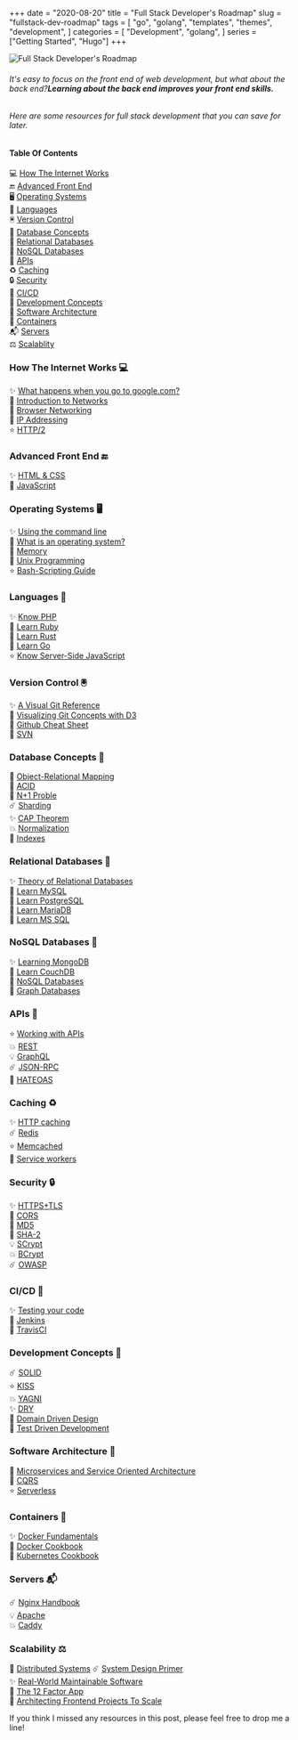 +++
date = "2020-08-20"
title = "Full Stack Developer's Roadmap"
slug = "fullstack-dev-roadmap"
tags = [
    "go",
    "golang",
    "templates",
    "themes",
    "development",
]
categories = [
    "Development",
    "golang",
]
series = ["Getting Started", "Hugo"]
+++

![Full Stack Developer's Roadmap](https://res.cloudinary.com/practicaldev/image/fetch/s--yZ-A1RXK--/c_imagga_scale,f_auto,fl_progressive,h_420,q_auto,w_1000/https://dev-to-uploads.s3.amazonaws.com/i/s7cj5qsge61za29lvn4s.jpg)

###### It's easy to focus on the front end of web development, but what about the back end?**Learning about the back end improves your front end skills.**
###### Here are some resources for full stack development that you can save for later.
#### Table Of Contents

💻 [How The Internet Works](https://sohailsami.netlify.app/posts/fullstack-dev-roadmap#how)  
🔚 [Advanced Front End](https://sohailsami.netlify.app/posts/fullstack-dev-roadmap#front)  
🖥 [Operating Systems](https://sohailsami.netlify.app/posts/fullstack-dev-roadmap#OS)  
📕 [Languages](https://sohailsami.netlify.app/posts/fullstack-dev-roadmap#lang)  
🖲 [Version Control](https://sohailsami.netlify.app/posts/fullstack-dev-roadmap#vc)  
📓 [Database Concepts](https://sohailsami.netlify.app/posts/fullstack-dev-roadmap#dc)  
📔 [Relational Databases](https://sohailsami.netlify.app/posts/fullstack-dev-roadmap#rd)  
📗 [NoSQL Databases](https://sohailsami.netlify.app/posts/fullstack-dev-roadmap#nd)  
📨 [APIs](https://sohailsami.netlify.app/posts/fullstack-dev-roadmap#api)  
♻️ [Caching](https://sohailsami.netlify.app/posts/fullstack-dev-roadmap#caching)  
🔒 [Security](https://sohailsami.netlify.app/posts/fullstack-dev-roadmap#sec)  
🧪 [CI/CD](https://sohailsami.netlify.app/posts/fullstack-dev-roadmap#ci)  
📙 [Development Concepts](https://sohailsami.netlify.app/posts/fullstack-dev-roadmap#dev)  
🏯 [Software Architecture](https://sohailsami.netlify.app/posts/fullstack-dev-roadmap#sa)  
🧊 [Containers](https://sohailsami.netlify.app/posts/fullstack-dev-roadmap#cont)  
📬 [Servers](https://sohailsami.netlify.app/posts/fullstack-dev-roadmap#serv)  
⚖️ [Scalablity](https://sohailsami.netlify.app/posts/fullstack-dev-roadmap#scal)  

### How The Internet Works 💻
✨ [What happens when you go to google.com?](https://github.com/alex/what-happens-when)  
🎉 [Introduction to Networks](https://ocw.mit.edu/courses/electrical-engineering-and-computer-science/6-02-introduction-to-eecs-ii-digital-communication-systems-fall-2012/readings/)  
💫 [Browser Networking](https://hpbn.co/)  
🎊 [IP Addressing](https://pages.di.unipi.it/ricci/501302.pdf)  
⭐️ [HTTP/2](https://daniel.haxx.se/http2/)  

### Advanced Front End 🔚
✨ [HTML & CSS](https://learn.shayhowe.com/advanced-html-css/)  
💫 [JavaScript](https://github.com/getify/You-Dont-Know-JS)  

### Operating Systems 🖥
✨ [Using the command line](https://launchschool.com/books/command_line)  
🎉 [What is an operating system?](http://markburgess.org/os/os.pdf)  
💫 [Memory](https://www.akkadia.org/drepper/cpumemory.pdf)  
🎊 [Unix Programming](http://catb.org/esr/writings/taoup/html/)  
⭐️ [Bash-Scripting Guide](https://tldp.org/LDP/abs/html/)  

### Languages 📕
✨ [Know PHP](https://en.wikibooks.org/wiki/PHP_Programming)  
🎉 [Learn Ruby](https://www.rubyguides.com/ruby-tutorial/)  
💫 [Learn Rust](https://doc.rust-lang.org/stable/rust-by-example/)  
🎊 [Learn Go](https://gobyexample.com/)  
⭐️ [Know Server-Side JavaScript](https://github.com/maxogden/art-of-node)  

### Version Control 🖲
✨ [A Visual Git Reference](https://marklodato.github.io/visual-git-guide/index-en.html)  
🎉 [Visualizing Git Concepts with D3](https://onlywei.github.io/explain-git-with-d3/#)  
💫 [Github Cheat Sheet](https://github.com/tiimgreen/github-cheat-sheet)  
🎊 [SVN](https://dev.to/rajbdilip/quick-svn-guide-for-git-users-svn-the-git-way-26al)  

### Database Concepts 📓
🌟 [Object-Relational Mapping](https://dev.to/nielsenjared/what-is-object-relational-mapping-how-to-roll-your-own-javascript-orm-4ni3)  
🎉 [ACID](https://neo4j.com/blog/acid-vs-base-consistency-models-explained/)  
💫 [N+1 Proble](https://medium.com/@bretdoucette/n-1-queries-and-how-to-avoid-them-a12f02345be5)  
☄️ [Sharding](https://www.digitalocean.com/community/tutorials/understanding-database-sharding)  
✨ [CAP Theorem](http://www.julianbrowne.com/article/brewers-cap-theorem)  
💥 [Normalization](https://dev.to/nexttech/database-normalization-explained-5b1a)  
🌟 [Indexes](https://dev.to/helenanders26/sql-series-speed-up-your-queries-with-indexes-3c83)  

### Relational Databases 📔
✨ [Theory of Relational Databases](https://web.cecs.pdx.edu/~maier/TheoryBook/TRD.html)  
🎉 [Learn MySQL](https://www.techotopia.com/index.php/MySQL_Essentials)  
💫 [Learn PostgreSQL](https://www.syncfusion.com/ebooks/postgres)  
🎊 [Learn MariaDB](https://www.tutorialspoint.com/mariadb/index.htm)  
🌟 [Learn MS SQL](https://www.tutorialspoint.com/ms_sql_server/index.htm)  

### NoSQL Databases 📗
✨ [Learning MongoDB](https://github.com/evanlucas/learnyoumongo)  
🎉 [Learn CouchDB](http://guide.couchdb.org/editions/1/en/index.html)  
💫 [NoSQL Databases](https://github.com/evanlucas/learnyoumongo)  
🎊 [Graph Databases](https://graphdatabases.com/)  

### APIs 📨
⭐️ [Working with APIs](https://launchschool.com/books/working_with_apis)  
💥 [REST](https://dev.to/drminnaar/rest-api-guide-14n2)  
💡 [GraphQL](https://dev.to/leonardomso/a-beginners-guide-to-graphql-3kjj)  
☄️ [JSON-RPC](https://dev.to/radixdlt/json-rpc-vs-rest-for-distributed-platform-apis-3n0m)  
🎉 [HATEOAS](https://restcookbook.com/Basics/hateoas/)  

### Caching ♻️
✨ [HTTP caching](https://developer.mozilla.org/en-US/docs/Web/HTTP/Caching)  
☄️ [Redis](https://openmymind.net/2012/1/23/The-Little-Redis-Book/)  
⭐️ [Memcached](https://www.tutorialspoint.com/memcached/index.htm)  
🚀 [Service workers](https://dev.to/blarzhernandez/javascript-service-workers-visualized-1683)  

### Security 🔒
✨ [HTTPS+TLS](https://dev.to/ahmedatefae/web-security-knowledge-you-must-understand-it-part-i-https-tls-ssl-cors-csp-298l)  
🎉 [CORS](https://dev.to/lydiahallie/cs-visualized-cors-5b8h)  
💫 [MD5](https://dev.to/wagslane/very-basic-intro-to-hash-functions-sha-256-md-5-etc-399j)  
🎊 [SHA-2](https://dev.to/wagslane/how-sha-2-works-step-by-step-sha-256-11ci)  
💡 [SCrypt](https://dev.to/wagslane/very-basic-intro-to-the-scrypt-hash-7l5)  
💥 [BCrypt](https://dev.to/sylviapap/bcrypt-explained-4k5c)  
☄️ [OWASP](https://owasp.org/www-project-top-ten/)  

### CI/CD 🧪
✨ [Testing your code](https://dev.to/thejessleigh/different-types-of-testing-explained-1ljo)  
🎉 [Jenkins](https://www.bogotobogo.com/DevOps/Jenkins/images/Intro_install/jenkins-the-definitive-guide.pdf)  
💫 [TravisCI](https://github.com/dwyl/learn-travis)  

### Development Concepts 📙
☄️ [SOLID](https://dev.to/ham8821/solid-principles-to-start-with-object-oriented-programming-1e49)  
⭐️ [KISS](https://dev.to/getd/kiss-keep-it-simple-short-my-tech-writing-principal-jjn)  
💥 [YAGNI](https://dev.to/gonedark/practicing-yagni-3n1d)  
✨ [DRY](https://dev.to/codemouse92/clean-dry-solid-spaghetti-1lgm)  
🎉 [Domain Driven Design](http://www.infoq.com/minibooks/domain-driven-design-quickly)  
🌟 [Test Driven Development](https://github.com/grzesiek-galezowski/tdd-ebook)  

### Software Architecture 🏯
💫 [Microservices and Service Oriented Architecture](https://www.oreilly.com/programming/free/files/microservices-vs-service-oriented-architecture.pdf)  
🎊 [CQRS](https://msdn.microsoft.com/en-us/library/jj554200.aspx)  
⭐️ [Serverless](https://docs.microsoft.com/en-us/dotnet/standard/serverless-architecture/)  

### Containers 🧊
✨ [Docker Fundamentals](https://dev.to/skaytech/docker-fundamentals-2ibi)  
🎉 [Docker Cookbook](https://www.packtpub.com/free-ebooks/docker-cookbook-second-edition)  
💫 [Kubernetes Cookbook](https://www.packtpub.com/free-ebooks/kubernetes-cookbook-second-edition)  

### Servers 📬
☄️ [Nginx Handbook](https://github.com/trimstray/nginx-admins-handbook)  
💡 [Apache](https://httpd.apache.org/)  
💥 [Caddy](https://caddyserver.com/)  

### Scalability ⚖️
💫 [Distributed Systems](http://book.mixu.net/distsys/single-page.html)
☄️ [System Design Primer](https://github.com/donnemartin/system-design-primer)  
✨ [Real-World Maintainable Software](https://www.oreilly.com/content/real-world-maintainable-software/)  
🎉 [The 12 Factor App](https://12factor.net/)  
🌟 [Architecting Frontend Projects To Scale](https://dev.to/mmcshinsky/why-frontend-architecture-matters-1ldj)  

If you think I missed any resources in this post, please feel free to drop me a line!